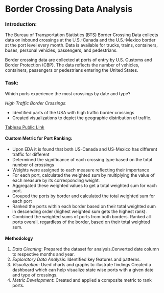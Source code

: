 # Border Crossing Data Analysis

### Introduction:
The Bureau of Transportation Statistics (BTS) Border Crossing Data collects data on inbound crossings at the U.S.-Canada and the U.S.-Mexico border at the port level every month. Data is available for trucks, trains, containers, buses, personal vehicles, passengers, and pedestrians.

Border crossing data are collected at ports of entry by U.S. Customs and Border Protection (CBP). The data reflects the number of vehicles, containers, passengers or pedestrians entering the United States.

### Task:
Which ports experience the most crossings by date and type?

*High Traffic Border Crossings*:
- Identified parts of the USA with high traffic border crossings.
- Created visualizations to depict the geographic distribution of traffic.

[Tableau Public Link](https://public.tableau.com/shared/6CGRKP6XN?:display_count=n&:origin=viz_share_link)

#### Custom Metric for Port Ranking:
- Upon EDA it is found that both US-Canada and US-Mexico has different traffic for different
- Determined the significance of each crossing type based on the total number of crossings
- Weights were assigned to each measure reflecting their importance
- For each port, calculated the weighted sum by multiplying the value of each measure by its corresponding weight.
- Aggregated these weighted values to get a total weighted sum for each port.
- Grouped the ports by border and calculated the total weighted sum for each port
- Ranked the ports within each border based on their total weighted sum in descending order (highest weighted sum gets the highest rank).
- Combined the weighted sums of ports from both borders.
  Ranked all ports overall, regardless of the border, based on their total weighted sum.

#### Methodology
1. *Data Cleaning*: Prepared the dataset for analysis.Converted date column to respective months and year.
2. *Exploratory Data Analysis*: Identified key features and patterns.
3. *Visualization*: Used charts and graphs to illustrate findings.Created a dashboard which can help visualize state wise ports with a given date and type of crossings.
4. *Metric Development*: Created and applied a composite metric to rank ports.
